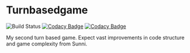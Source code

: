 # Turnbasedgame

![Build Status](https://ci.appveyor.com/api/projects/status/27l29g62ff4mbk0v/branch/master?svg=true)
[![Codacy Badge](https://api.codacy.com/project/badge/Coverage/a11e6778befb461a91df91b953e6f115)](https://www.codacy.com/app/AndyDeany/turnbasedgame?utm_source=github.com&utm_medium=referral&utm_content=AndyDeany/turnbasedgame&utm_campaign=Badge_Coverage)
[![Codacy Badge](https://api.codacy.com/project/badge/Grade/a11e6778befb461a91df91b953e6f115)](https://www.codacy.com/app/AndyDeany/turnbasedgame?utm_source=github.com&amp;utm_medium=referral&amp;utm_content=AndyDeany/turnbasedgame&amp;utm_campaign=Badge_Grade)

My second turn based game. Expect vast improvements in code structure and game complexity from Sunni.
